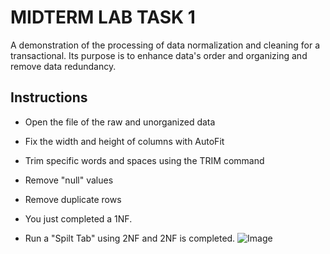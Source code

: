 # MIDTERM LAB TASK 1
A demonstration of the processing of data normalization and cleaning for a transactional. Its purpose is to enhance data's order and organizing and remove data redundancy.

## Instructions

- Open the file of the raw and unorganized data
- Fix the width and height of columns with AutoFit
- Trim specific words and spaces using the TRIM command
- Remove "null" values
- Remove duplicate rows
- You just completed a 1NF.


- Run a "Spilt Tab" using 2NF and 2NF is completed.
![Image](https://github.com/user-attachments/assets/1f0186ca-c380-498e-afb5-4e324052798b)
